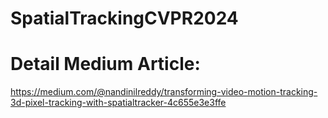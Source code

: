 # SpatialTrackingCVPR2024

# Detail Medium Article: 
https://medium.com/@nandinilreddy/transforming-video-motion-tracking-3d-pixel-tracking-with-spatialtracker-4c655e3e3ffe 
